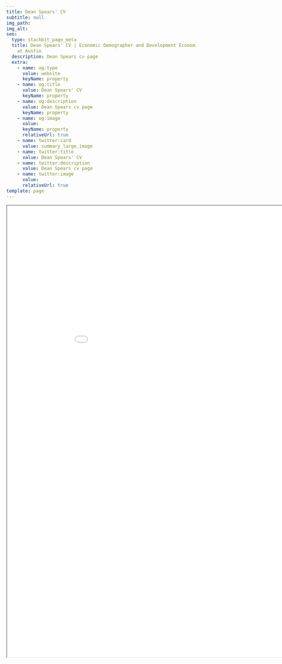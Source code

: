 ```yaml
---
title: Dean Spears' CV
subtitle: null
img_path:
img_alt:
seo:
  type: stackbit_page_meta
  title: Dean Spears' CV | Economic Demographer and Development Economist
    at Austin
  description: Dean Spears cv page
  extra:
    - name: og:type
      value: website
      keyName: property
    - name: og:title
      value: Dean Spears' CV
      keyName: property
    - name: og:description
      value: Dean Spears cv page
      keyName: property
    - name: og:image
      value:
      keyName: property
      relativeUrl: true
    - name: twitter:card
      value: summary_large_image
    - name: twitter:title
      value: Dean Spears' CV
    - name: twitter:description
      value: Dean Spears cv page
    - name: twitter:image
      value:
      relativeUrl: true
template: page
---
```


<iframe width="960" height="1200" src="/DeanSpearsCV.pdf"></iframe>

<!-- [Download CV](/assets/SangitaVyasCV.pdf) -->
<!-- <iframe width="960" height="540" src="https://docs.google.com/file/d/1Oj9H5f0IwEMIKK8IihBaxFs93-P8KFwP/preview"></iframe> -->
